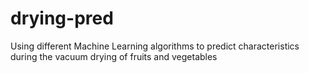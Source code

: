 # drying-pred
Using different Machine Learning algorithms to predict characteristics during the vacuum drying of fruits and vegetables
